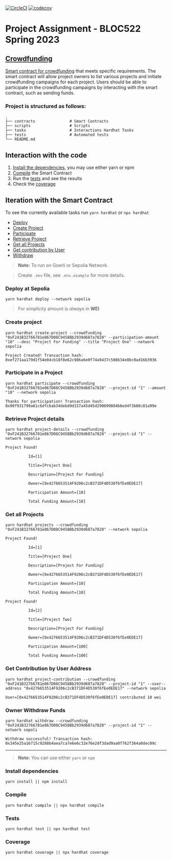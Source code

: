 [![CircleCI](https://dl.circleci.com/status-badge/img/gh/wgcisotto/sm-crowdfunding/tree/main.svg?style=svg&circle-token=b1382b52d2b3e60e0b17132f31b923f70fa47a82)](https://dl.circleci.com/status-badge/redirect/gh/wgcisotto/sm-crowdfunding/tree/main)
[![codecov](https://codecov.io/gh/wgcisotto/sm-crowdfunding/branch/main/graph/badge.svg?token=1W8793GR5X)](https://codecov.io/gh/wgcisotto/sm-crowdfunding)

# Project Assignment - BLOC522 Spring 2023

## [Crowdfunding](https://sepolia.etherscan.io/address/0xF241B32766781e867D08C9458Bb2939d687a7820)

[Smart contract for crowdfunding](contracts/Crowdfunding.sol) that meets specific requirements. The smart contract will allow project owners to list various projects and initiate crowdfunding campaigns for each project. Users should be able to participate in the crowdfunding campaigns by interacting with the smart contract, such as sending funds.

### Project is structured as follows:
    .
    ├── contracts               # Smart Contracts
    ├── scripts                 # Scripts
    ├── tasks                   # Interactions Hardhat Tasks
    ├── tests                   # Automated tests
    └── README.md

## Interaction with the code

1) [Install the dependencies](#install-dependencies), you may use either yarn or npm
2) [Compile](#compile) the Smart Contract
3) Run the [tests](#tests) and see the results
4) Check the [coverage](#coverage) 

## Iteration with the Smart Contract

To see the currently available tasks run `yarn hardhat` or `npx hardhat`

* [Deploy](#deploy-at-sepolia)
* [Create Project](#create-project)
* [Participate](#participate-in-a-project)
* [Retrieve Project](#retrieve-project-details)
* [Get all Projects](#get-all-projects)
* [Get contribution by User](#get-contribution-by-user-address)
* [Withdraw](#owner-withdraw-funds)

> **Note:** To run on Goerli or Sepolia Network.

> Create `.env` file, see `.env.example` for more details.

### Deploy at Sepolia

```shell
yarn hardhat deploy --network sepolia
````
> For simplicity amount is _always_ in **WEI**

### Create project

```shell
yarn hardhat create-project --crowdfunding "0xF241B32766781e867D08C9458Bb2939d687a7820" --participation-amount "10" --desc "Project For Funding" --title "Project One" --network sepolia
````

```
Project Created! Transaction hash:  0xef271aa179d1f54e04cb18f8e62c986a6e0f74a9437c508b34e8bc0ad16b3936
```

### Participate in a Project

```shell
yarn hardhat participate --crowdfunding "0xF241B32766781e867D08C9458Bb2939d687a7820" --project-id "1" --amount "10" --network sepolia
````

```
Thanks for participation! Transaction hash:  0x90f931799a61c6dfc6ab34debd9d157a45d45d290699884b6ed4f3b86c81a99e
```

### Retrieve Project details

```shell
yarn hardhat project-details --crowdfunding "0xF241B32766781e867D08C9458Bb2939d687a7820" --project-id "1" --network sepolia
````

```
Project Found! 

          Id=[1]

          Title=[Project One]

          Description=[Project For Funding]

          Owner=[0x4276653514F9206c2cB371DF4D530f6fEe0EDE17]

          Participation Amount=[10]

          Total Funding Amount=[10]
```

### Get all Projects

```shell
yarn hardhat projects --crowdfunding "0xF241B32766781e867D08C9458Bb2939d687a7820" --network sepolia
````

````
Project Found! 

          Id=[1]

          Title=[Project One]

          Description=[Project For Funding]

          Owner=[0x4276653514F9206c2cB371DF4D530f6fEe0EDE17]

          Participation Amount=[10]

          Total Funding Amount=[10]

Project Found!

          Id=[2]

          Title=[Project Two]

          Description=[Project For Funding]

          Owner=[0x4276653514F9206c2cB371DF4D530f6fEe0EDE17]

          Participation Amount=[100]

          Total Funding Amount=[100]
````

### Get Contribution by User Address

```shell
yarn hardhat project-contribution --crowdfunding "0xF241B32766781e867D08C9458Bb2939d687a7820" --project-id "1" --user--address "0x4276653514F9206c2cB371DF4D530f6fEe0EDE17" --network sepolia
````

````
User=[0x4276653514F9206c2cB371DF4D530f6fEe0EDE17] contributed 10 wei
````

### Owner Withdraw Funds

```shell
yarn hardhat withdraw --crowdfunding "0xF241B32766781e867D08C9458Bb2939d687a7820" --project-id "1" --network sepoli
````

````
Withdraw successful! Transaction hash:  0x345e25a16715c9288b4aea7ca7e6e6c32e76e2df3dad9aa0f762f364a0dec09c
````

---

> **Note:** You can use either `yarn` or `npm`

### Install dependencies

```shell
yarn install || npm install
```

### Compile

```shell
yarn hardhat compile || npx hardhat compile
```

### Tests

```shell
yarn hardhat test || npx hardhat test
```

### Coverage

```shell
yarn hardhat coverage || npx hardhat coverage
```

